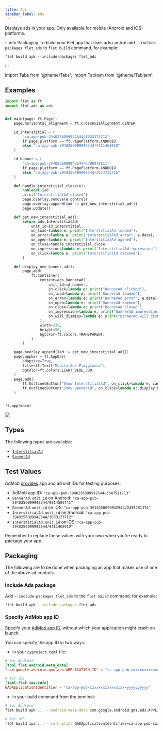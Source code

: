 ```yaml
---
title: Ads
sidebar_label: Ads
---
```


Displays ads in your app. Only available for mobile (Android and iOS) platforms.

:::info Packaging
To build your Flet app that uses ads control add `--include-packages flet_ads` to `flet build` command, for
example:

```
flet build apk --include-packages flet_ads
```
:::

import Tabs from '@theme/Tabs';
import TabItem from '@theme/TabItem';

## Examples

<Tabs groupId="language">
  <TabItem value="python" label="Python" default>

```python
import flet as ft
import flet.ads as ads


def main(page: ft.Page):
    page.horizontal_alignment = ft.CrossAxisAlignment.CENTER

    id_interstitial = (
        "ca-app-pub-3940256099942544/1033173712"
        if page.platform == ft.PagePlatform.ANDROID
        else "ca-app-pub-3940256099942544/4411468910"
    )

    id_banner = (
        "ca-app-pub-3940256099942544/6300978111"
        if page.platform == ft.PagePlatform.ANDROID
        else "ca-app-pub-3940256099942544/2934735716"
    )

    def handle_interstitial_close(e):
        nonlocal iad
        print("InterstitialAd closed")
        page.overlay.remove(e.control)
        page.overlay.append(iad := get_new_interstitial_ad())
        page.update()

    def get_new_interstitial_ad():
        return ads.InterstitialAd(
            unit_id=id_interstitial,
            on_load=lambda e: print("InterstitialAd loaded"),
            on_error=lambda e: print("InterstitialAd error", e.data),
            on_open=lambda e: print("InterstitialAd opened"),
            on_close=handle_interstitial_close,
            on_impression=lambda e: print("InterstitialAd impression"),
            on_click=lambda e: print("InterstitialAd clicked"),
        )

    def display_new_banner_ad():
        page.add(
            ft.Container(
                content=ads.BannerAd(
                    unit_id=id_banner,
                    on_click=lambda e: print("BannerAd clicked"),
                    on_load=lambda e: print("BannerAd loaded"),
                    on_error=lambda e: print("BannerAd error", e.data),
                    on_open=lambda e: print("BannerAd opened"),
                    on_close=lambda e: print("BannerAd closed"),
                    on_impression=lambda e: print("BannerAd impression"),
                    on_will_dismiss=lambda e: print("BannerAd will dismiss"),
                ),
                width=320,
                height=50,
                bgcolor=ft.colors.TRANSPARENT,
            )
        )

    page.overlay.append(iad := get_new_interstitial_ad())
    page.appbar = ft.AppBar(
        adaptive=True,
        title=ft.Text("Mobile Ads Playground"),
        bgcolor=ft.colors.LIGHT_BLUE_300,
    )
    page.add(
        ft.OutlinedButton("Show InterstitialAd", on_click=lambda e: iad.show()),
        ft.OutlinedButton("Show BannerAd", on_click=lambda e: display_new_banner_ad()),
    )


ft.app(main)
```

  </TabItem>
</Tabs>
<img src="/img/docs/controls/ads/ads.gif" className="screenshot-20" />

## Types
The following types are available:

- [`InterstitialAd`](/docs/controls/interstitialad)
- [`BannerAd`](/docs/controls/bannerad)

## Test Values
AdMob [provides](https://developers.google.com/admob/flutter/banner#always_test_with_test_ads) app and ad unit IDs for testing purposes. 

- AdMob app ID: `"ca-app-pub-3940256099942544~3347511713"`
- `BannerAd.unit_id` on Android: `"ca-app-pub-3940256099942544/9214589741"`
- `BannerAd.unit_id` on iOS: `"ca-app-pub-3940256099942544/2435281174"`
- `InterstitialAd.unit_id` on Android: `"ca-app-pub-3940256099942544/1033173712"`
- `InterstitialAd.unit_id` on iOS: `"ca-app-pub-3940256099942544/4411468910"`

Remember to replace these values with your own when you're ready to package your app.

## Packaging
The following are to be done when packaging an app that makes use of one of the above ad controls.

### Include Ads package
Add `--include-packages flet_ads` to the `flet build` command, for example:

```bash
flet build apk --include-packages flet_ads
```

### Specify AdMob app ID
Specify your [AdMob app ID](https://support.google.com/admob/answer/7356431), without which your application might crash on launch.

You can specify the app ID in two ways:
- In your `pyproject.toml` file:
```toml
# for Android
[tool.flet.android.meta_data]
"com.google.android.gms.ads.APPLICATION_ID" = "ca-app-pub-xxxxxxxxxxxxxxxx~yyyyyyyyyy"

# for iOS
[tool.flet.ios.info]
GADApplicationIdentifier = "ca-app-pub-xxxxxxxxxxxxxxxx~yyyyyyyyyy"
```

- In your build command from the terminal:
```bash
# for Android
flet build apk ... --android-meta-data com.google.android.gms.ads.APPLICATION_ID=ca-app-pub-xxxxxxxxxxxxxxxx~yyyyyyyyyy

# for iOS
flet build ipa ... --info-plist GADApplicationIdentifier=ca-app-pub-xxxxxxxxxxxxxxxx~yyyyyyyyyy
```